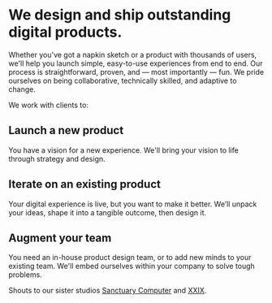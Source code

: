 

# **We design and ship outstanding digital products**.

Whether you've got a napkin sketch or a product with thousands of users, we'll help you launch simple, easy-to-use experiences from end to end. Our process is straightforward, proven, and — most importantly — fun. We pride ourselves on being collaborative, technically skilled, and adaptive to change.

We work with clients to:
## Launch a new product
You have a vision for a new experience. We'll bring your vision to life through strategy and design.

## Iterate on an existing product
Your digital experience is live, but you want to make it better. We’ll unpack your ideas, shape it into a tangible outcome, then design it.

## Augment your team
You need an in-house product design team, or to add new minds to your existing team. We'll embed ourselves within your company to solve tough problems.


Shouts to our sister studios [Sanctuary Computer](https://www.sanctuary.computer) and [XXIX](https://www.xxix.co).
